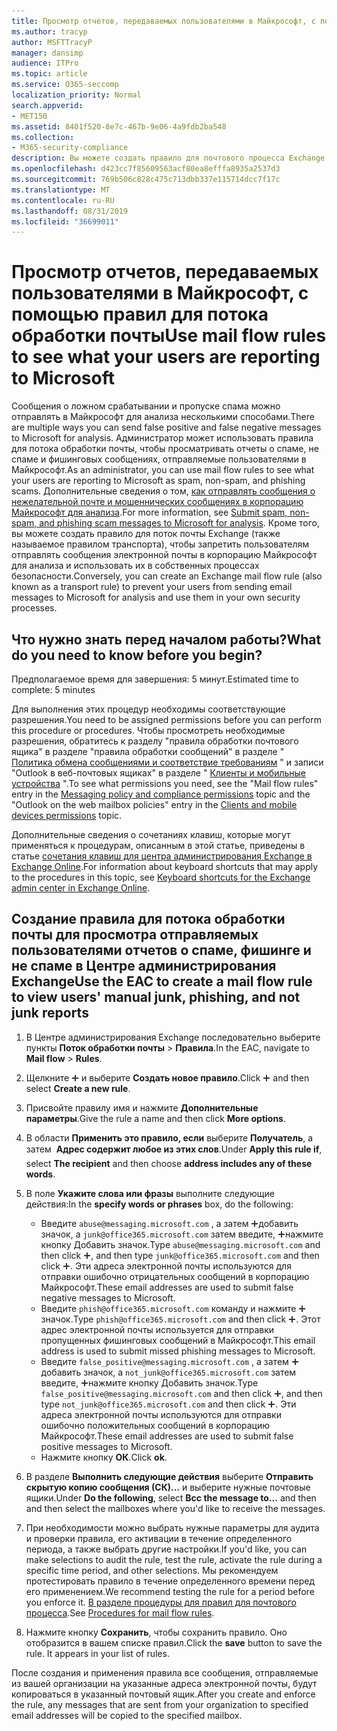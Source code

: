 ```yaml
---
title: Просмотр отчетов, передаваемых пользователями в Майкрософт, с помощью правил для потока обработки почты
ms.author: tracyp
author: MSFTTracyP
manager: dansimp
audience: ITPro
ms.topic: article
ms.service: O365-seccomp
localization_priority: Normal
search.appverid:
- MET150
ms.assetid: 8401f520-8e7c-467b-9e06-4a9fdb2ba548
ms.collection:
- M365-security-compliance
description: Вы можете создать правило для почтового процесса Exchange, чтобы пользователи не могли отправлять сообщения электронной почты в корпорацию Майкрософт для анализа и использовать их в собственных процессах безопасности.
ms.openlocfilehash: d423cc7f85609563acf80ea8efffa8935a2537d3
ms.sourcegitcommit: 769b506c828c475c713dbb337e115714dcc7f17c
ms.translationtype: MT
ms.contentlocale: ru-RU
ms.lasthandoff: 08/31/2019
ms.locfileid: "36699011"
---
```

# <a name="use-mail-flow-rules-to-see-what-your-users-are-reporting-to-microsoft"></a><span data-ttu-id="a42f6-103">Просмотр отчетов, передаваемых пользователями в Майкрософт, с помощью правил для потока обработки почты</span><span class="sxs-lookup"><span data-stu-id="a42f6-103">Use mail flow rules to see what your users are reporting to Microsoft</span></span>

<span data-ttu-id="a42f6-104">Сообщения о ложном срабатывании и пропуске спама можно отправлять в Майкрософт для анализа несколькими способами.</span><span class="sxs-lookup"><span data-stu-id="a42f6-104">There are multiple ways you can send false positive and false negative messages to Microsoft for analysis.</span></span> <span data-ttu-id="a42f6-105">Администратор может использовать правила для потока обработки почты, чтобы просматривать отчеты о спаме, не спаме и фишинговых сообщениях, отправляемые пользователями в Майкрософт.</span><span class="sxs-lookup"><span data-stu-id="a42f6-105">As an administrator, you can use mail flow rules to see what your users are reporting to Microsoft as spam, non-spam, and phishing scams.</span></span> <span data-ttu-id="a42f6-106">Дополнительные сведения о том, [как отправлять сообщения о нежелательной почте и мошеннических сообщениях в корпорацию Майкрософт для анализа](submit-spam-non-spam-and-phishing-scam-messages-to-microsoft-for-analysis.md).</span><span class="sxs-lookup"><span data-stu-id="a42f6-106">For more information, see [Submit spam, non-spam, and phishing scam messages to Microsoft for analysis](submit-spam-non-spam-and-phishing-scam-messages-to-microsoft-for-analysis.md).</span></span> <span data-ttu-id="a42f6-107">Кроме того, вы можете создать правило для поток почты Exchange (также называемое правилом транспорта), чтобы запретить пользователям отправлять сообщения электронной почты в корпорацию Майкрософт для анализа и использовать их в собственных процессах безопасности.</span><span class="sxs-lookup"><span data-stu-id="a42f6-107">Conversely, you can create an Exchange mail flow rule (also known as a transport rule) to prevent your users from sending email messages to Microsoft for analysis and use them in your own security processes.</span></span>
  
## <a name="what-do-you-need-to-know-before-you-begin"></a><span data-ttu-id="a42f6-108">Что нужно знать перед началом работы?</span><span class="sxs-lookup"><span data-stu-id="a42f6-108">What do you need to know before you begin?</span></span>

<span data-ttu-id="a42f6-109">Предполагаемое время для завершения: 5 минут.</span><span class="sxs-lookup"><span data-stu-id="a42f6-109">Estimated time to complete: 5 minutes</span></span>
  
<span data-ttu-id="a42f6-110">Для выполнения этих процедур необходимы соответствующие разрешения.</span><span class="sxs-lookup"><span data-stu-id="a42f6-110">You need to be assigned permissions before you can perform this procedure or procedures.</span></span> <span data-ttu-id="a42f6-111">Чтобы просмотреть необходимые разрешения, обратитесь к разделу "правила обработки почтового ящика" в разделе "правила обработки сообщений" в разделе " [Политика обмена сообщениями и соответствие требованиям](http://technet.microsoft.com/library/ec4d3b9f-b85a-4cb9-95f5-6fc149c3899b.aspx) " и записи "Outlook в веб-почтовых ящиках" в разделе " [Клиенты и мобильные устройства](http://technet.microsoft.com/library/57eca42a-5a7f-4c65-89f0-7a84f2dbea19.aspx) ".</span><span class="sxs-lookup"><span data-stu-id="a42f6-111">To see what permissions you need, see the "Mail flow rules" entry in the [Messaging policy and compliance permissions](http://technet.microsoft.com/library/ec4d3b9f-b85a-4cb9-95f5-6fc149c3899b.aspx) topic and the "Outlook on the web mailbox policies" entry in the [Clients and mobile devices permissions](http://technet.microsoft.com/library/57eca42a-5a7f-4c65-89f0-7a84f2dbea19.aspx) topic.</span></span> 
  
<span data-ttu-id="a42f6-112">Дополнительные сведения о сочетаниях клавиш, которые могут применяться к процедурам, описанным в этой статье, приведены в статье [сочетания клавиш для центра администрирования Exchange в Exchange Online](https://docs.microsoft.com/Exchange/accessibility/keyboard-shortcuts-in-admin-center).</span><span class="sxs-lookup"><span data-stu-id="a42f6-112">For information about keyboard shortcuts that may apply to the procedures in this topic, see [Keyboard shortcuts for the Exchange admin center in Exchange Online](https://docs.microsoft.com/Exchange/accessibility/keyboard-shortcuts-in-admin-center).</span></span>
  
## <a name="use-the-eac-to-create-a-mail-flow-rule-to-view-users-manual-junk-phishing-and-not-junk-reports"></a><span data-ttu-id="a42f6-113">Создание правила для потока обработки почты для просмотра отправляемых пользователями отчетов о спаме, фишинге и не спаме в Центре администрирования Exchange</span><span class="sxs-lookup"><span data-stu-id="a42f6-113">Use the EAC to create a mail flow rule to view users' manual junk, phishing, and not junk reports</span></span>

1. <span data-ttu-id="a42f6-114">В Центре администрирования Exchange последовательно выберите пункты **Поток обработки почты** \> **Правила**.</span><span class="sxs-lookup"><span data-stu-id="a42f6-114">In the EAC, navigate to **Mail flow** \> **Rules**.</span></span>
    
2. <span data-ttu-id="a42f6-115">Щелкните ![Значок добавления](media/ITPro-EAC-AddIcon.gif) и выберите **Создать новое правило**.</span><span class="sxs-lookup"><span data-stu-id="a42f6-115">Click ![Add Icon](media/ITPro-EAC-AddIcon.gif) and then select **Create a new rule**.</span></span>
    
3. <span data-ttu-id="a42f6-116">Присвойте правилу имя и нажмите **Дополнительные параметры**.</span><span class="sxs-lookup"><span data-stu-id="a42f6-116">Give the rule a name and then click **More options**.</span></span>
    
4. <span data-ttu-id="a42f6-117">В области **Применить это правило, если** выберите **Получатель**, а затем  **Адрес содержит любое из этих слов**.</span><span class="sxs-lookup"><span data-stu-id="a42f6-117">Under **Apply this rule if**, select **The recipient** and then choose **address includes any of these words**.</span></span>
    
5. <span data-ttu-id="a42f6-118">В поле **Укажите слова или фразы** выполните следующие действия:</span><span class="sxs-lookup"><span data-stu-id="a42f6-118">In the **specify words or phrases** box, do the following:</span></span> 
    - <span data-ttu-id="a42f6-119">Введите `abuse@messaging.microsoft.com` , а затем ![нажмите кнопку](media/ITPro-EAC-AddIcon.gif)добавить значок, а `junk@office365.microsoft.com` затем введите, ![а затем](media/ITPro-EAC-AddIcon.gif)нажмите кнопку Добавить значок.</span><span class="sxs-lookup"><span data-stu-id="a42f6-119">Type `abuse@messaging.microsoft.com` and then click ![Add Icon](media/ITPro-EAC-AddIcon.gif), and then type `junk@office365.microsoft.com` and then click ![Add Icon](media/ITPro-EAC-AddIcon.gif).</span></span> <span data-ttu-id="a42f6-120">Эти адреса электронной почты используются для отправки ошибочно отрицательных сообщений в корпорацию Майкрософт.</span><span class="sxs-lookup"><span data-stu-id="a42f6-120">These email addresses are used to submit false negative messages to Microsoft.</span></span>
    - <span data-ttu-id="a42f6-121">Введите `phish@office365.microsoft.com` команду и нажмите ![кнопку Добавить](media/ITPro-EAC-AddIcon.gif)значок.</span><span class="sxs-lookup"><span data-stu-id="a42f6-121">Type `phish@office365.microsoft.com` and then click ![Add Icon](media/ITPro-EAC-AddIcon.gif).</span></span> <span data-ttu-id="a42f6-122">Этот адрес электронной почты используется для отправки пропущенных фишинговых сообщений в Майкрософт.</span><span class="sxs-lookup"><span data-stu-id="a42f6-122">This email address is used to submit missed phishing messages to Microsoft.</span></span>
    - <span data-ttu-id="a42f6-123">Введите `false_positive@messaging.microsoft.com` , а затем ![нажмите кнопку](media/ITPro-EAC-AddIcon.gif)добавить значок, а `not_junk@office365.microsoft.com` затем введите, ![а затем](media/ITPro-EAC-AddIcon.gif)нажмите кнопку Добавить значок.</span><span class="sxs-lookup"><span data-stu-id="a42f6-123">Type `false_positive@messaging.microsoft.com` and then click ![Add Icon](media/ITPro-EAC-AddIcon.gif), and then type `not_junk@office365.microsoft.com` and then click ![Add Icon](media/ITPro-EAC-AddIcon.gif).</span></span> <span data-ttu-id="a42f6-124">Эти адреса электронной почты используются для отправки ошибочно положительных сообщений в корпорацию Майкрософт.</span><span class="sxs-lookup"><span data-stu-id="a42f6-124">These email addresses are used to submit false positive messages to Microsoft.</span></span>
    - <span data-ttu-id="a42f6-125">Нажмите кнопку **ОК**.</span><span class="sxs-lookup"><span data-stu-id="a42f6-125">Click **ok**.</span></span>
    
6. <span data-ttu-id="a42f6-126">В разделе **Выполнить следующие действия** выберите **Отправить скрытую копию сообщения (СК)...** и выберите нужные почтовые ящики.</span><span class="sxs-lookup"><span data-stu-id="a42f6-126">Under **Do the following**, select **Bcc the message to...** and then and then select the mailboxes where you'd like to receive the messages.</span></span> 
    
7. <span data-ttu-id="a42f6-127">При необходимости можно выбрать нужные параметры для аудита и проверки правила, его активации в течение определенного периода, а также выбрать другие настройки.</span><span class="sxs-lookup"><span data-stu-id="a42f6-127">If you'd like, you can make selections to audit the rule, test the rule, activate the rule during a specific time period, and other selections.</span></span> <span data-ttu-id="a42f6-128">Мы рекомендуем протестировать правило в течение определенного времени перед его применением.</span><span class="sxs-lookup"><span data-stu-id="a42f6-128">We recommend testing the rule for a period before you enforce it.</span></span> <span data-ttu-id="a42f6-129">[В разделе процедуры для правил для почтового процесса](https://docs.microsoft.com/Exchange/policy-and-compliance/mail-flow-rules/mail-flow-rule-procedures).</span><span class="sxs-lookup"><span data-stu-id="a42f6-129">See [Procedures for mail flow rules](https://docs.microsoft.com/Exchange/policy-and-compliance/mail-flow-rules/mail-flow-rule-procedures).</span></span> 
    
8. <span data-ttu-id="a42f6-p107">Нажмите кнопку **Сохранить**, чтобы сохранить правило. Оно отобразится в вашем списке правил.</span><span class="sxs-lookup"><span data-stu-id="a42f6-p107">Click the **save** button to save the rule. It appears in your list of rules.</span></span> 
    
<span data-ttu-id="a42f6-132">После создания и применения правила все сообщения, отправляемые из вашей организации на указанные адреса электронной почты, будут копироваться в указанный почтовый ящик.</span><span class="sxs-lookup"><span data-stu-id="a42f6-132">After you create and enforce the rule, any messages that are sent from your organization to specified email addresses will be copied to the specified mailbox.</span></span>
  

